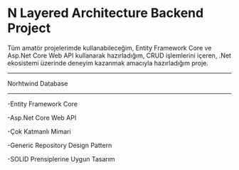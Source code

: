 # N Layered Architecture Backend Project
Tüm amatör projelerimde kullanabileceğim, Entity Framework Core ve Asp.Net Core Web API kullanarak hazırladığım, CRUD işlemlerini içeren, .Net ekosistemi üzerinde deneyim kazanmak amacıyla hazırladığım proje.


_____________________
Norhtwind Database
_____________________


-Entity Framework Core

-Asp.Net Core Web API

-Çok Katmanlı Mimari

-Generic Repository Design Pattern

-SOLID Prensiplerine Uygun Tasarım
